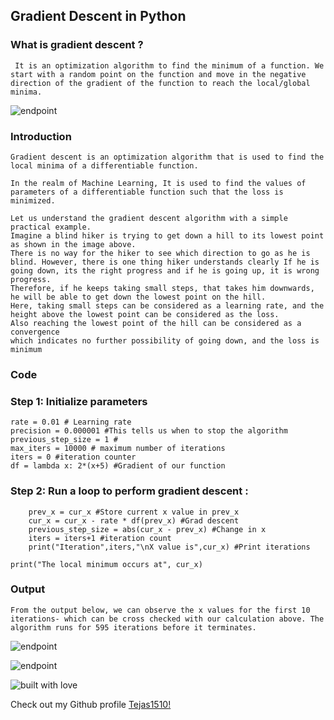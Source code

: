 ## Gradient Descent in Python

### What is gradient descent ?
``` It is an optimization algorithm to find the minimum of a function. We start with a random point on the function and move in the negative direction of the gradient of the function to reach the local/global minima.```

![endpoint](https://github.com/Tejas1510/hacking-tools-scripts/blob/main/Python/GradientDescent/images/image1.jpeg)

### Introduction
``` 
Gradient descent is an optimization algorithm that is used to find the local minima of a differentiable function.

In the realm of Machine Learning, It is used to find the values of parameters of a differentiable function such that the loss is minimized.

Let us understand the gradient descent algorithm with a simple practical example.
Imagine a blind hiker is trying to get down a hill to its lowest point as shown in the image above.
There is no way for the hiker to see which direction to go as he is blind. However, there is one thing hiker understands clearly If he is going down, its the right progress and if he is going up, it is wrong progress.
Therefore, if he keeps taking small steps, that takes him downwards, he will be able to get down the lowest point on the hill.
Here, taking small steps can be considered as a learning rate, and the height above the lowest point can be considered as the loss.
Also reaching the lowest point of the hill can be considered as a convergence
which indicates no further possibility of going down, and the loss is minimum 
```



### Code

### Step 1: Initialize parameters
```cur_x = 3 # The algorithm starts at x=3
rate = 0.01 # Learning rate
precision = 0.000001 #This tells us when to stop the algorithm
previous_step_size = 1 #
max_iters = 10000 # maximum number of iterations
iters = 0 #iteration counter
df = lambda x: 2*(x+5) #Gradient of our function 
```
### Step 2: Run a loop to perform gradient descent :
```while previous_step_size > precision and iters < max_iters:
    prev_x = cur_x #Store current x value in prev_x
    cur_x = cur_x - rate * df(prev_x) #Grad descent
    previous_step_size = abs(cur_x - prev_x) #Change in x
    iters = iters+1 #iteration count
    print("Iteration",iters,"\nX value is",cur_x) #Print iterations
    
print("The local minimum occurs at", cur_x)
```
### Output
```From the output below, we can observe the x values for the first 10 iterations- which can be cross checked with our calculation above. The algorithm runs for 595 iterations before it terminates.```

![endpoint](https://github.com/Tejas1510/hacking-tools-scripts/blob/main/Python/GradientDescent/images/image2.png)

![endpoint](https://github.com/Tejas1510/hacking-tools-scripts/blob/main/Python/GradientDescent/images/image3.png)

![built with love](https://forthebadge.com/images/badges/built-with-love.svg)

Check out my Github profile [Tejas1510!](https://github.com/Tejas1510)
